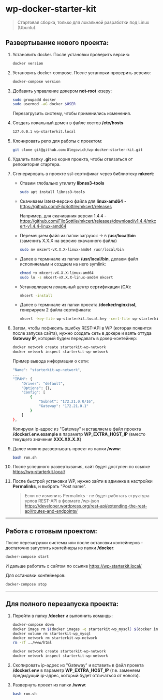 # wp-docker-starter-kit

> Стартовая сборка, только для локальной разработки под Linux (Ubuntu).

## Развертывание нового проекта:
1. Установить docker. После установки проверить версию:
    ```bash
    docker version
    ```
    
2. Установить docker-compose. После установки проверить версию:
    ```bash
    docker-compose version
    ```
    
3. Добавить управление докером __not-root__ юзеру:
    ```bash
    sudo groupadd docker
    sudo usermod -aG docker $USER
    ```
    
    Перезагрузить систему, чтобы применились изменения.

4. Создать локальный домен в файле хостов __/etc/hosts__
    ```bash
    127.0.0.1 wp-starterkit.local
    ```

5. Клонировать репо для работы с проектом:
    ```bash
    git clone git@github.com:Olegovich/wp-docker-starter-kit.git
    ```

6. Удалить папку __.git__ из корня проекта, чтобы отвязаться от репозитория стартера.

7. Сгенерировать в проекте ssl-сертификат через библиотеку __mkcert__:
    
    - Ставим глобально утилиту __libnss3-tools__
        ```bash
        sudo apt install libnss3-tools
        ```
   
    - Скачиваем latest-версию файла для __linux-amd64__ - <https://github.com/FiloSottile/mkcert/releases>
        
        Например, для скачивания версии 1.4.4 - <https://github.com/FiloSottile/mkcert/releases/download/v1.4.4/mkcert-v1.4.4-linux-amd64>
    
    - Перемещаем файл из папки загрузок -> в __/usr/local/bin__ (заменить X.X.X на версию скачанного файла)
        ```bash
        sudo mv mkcert-vX.X.X-linux-amd64 /usr/local/bin
        ```
    
    - Далее в терминале из папки __/usr/local/bin__, делаем файл исполняемым и создаем на него symlink:
        ```bash
        chmod +x mkcert-vX.X.X-linux-amd64
        sudo ln -s mkcert-vX.X.X-linux-amd64 mkcert
        ```
    
    - Установливаем локальный центр сертификации (CA):
        ```bash
        mkcert -install
        ```
    
    - Далее в терминале из папки проекта __/docker/nginx/ssl__, генерируем 2 файла сертификата:
        ```bash
        mkcert -key-file wp-starterkit.local.key -cert-file wp-starterkit.local.crt wp-starterkit.local
        ```

8. Затем, чтобы пофиксить ошибку REST-API в WP (которая появится после запуска сайта), нужно создать сеть в докере 
и взять оттуда __Gateway IP__, который будем передавать в докер-контейнер:
    ```bash
    docker network create starterkit-wp-network
    docker network inspect starterkit-wp-network
    ```

    Пример вывода информации о сети:
    
    ```bash
    "Name": "starterkit-wp-network",
    ...
    "IPAM": {
        "Driver": "default",
        "Options": {},
        "Config": [
            {
                "Subnet": "172.21.0.0/16",
                "Gateway": "172.21.0.1"
            }
        ]
    },
    ```
   
    Копируем ip-адрес из "Gateway" и вставляем в файл проекта __/docker/.env.example__ в параметр __WP_EXTRA_HOST_IP__ 
    (вместо текущего значения __XXX.XX.X.X__)
    
9. Далее можно развертывать проект из папки __/www__:
    ```bash
    bash run.sh
    ```
    
10. После успешного развертывания, сайт будет доступен по ссылке <https://wp-starterkit.local/> 

11. После быстрой установки WP, нужно зайти в админке в настройки __Permalinks__, 
и выбрать "Post name".

    > Если не изменить Permalinks - не будет работать структура урлов REST-API в формате /wp-json 
    https://developer.wordpress.org/rest-api/extending-the-rest-api/routes-and-endpoints/

---

## Работа с готовым проектом:
После перезагрузки системы или после остановки контейнеров - достаточно запустить контейнеры из папки __/docker__:

```bash
docker-compose start
```

И дальше работать с сайтом по ссылке <https://wp-starterkit.local/>

Для остановки контейнеров:

```bash
docker-compose stop
```

---

## Для полного перезапуска проекта:
1. Перейти в папку __/docker__ и выполнить команды:
    ```bash
    docker-compose down
    docker image rm $(docker images -q starterkit-wp_mysql) $(docker images -q starterkit-wp_nginx) $(docker images -q starterkit-wp_wordpress)
    docker volume rm starterkit-wp_mysql
    docker network rm starterkit-wp-network
    rm -rf ../www/html
    ```
   
   ```bash
   docker network create starterkit-wp-network
   docker network inspect starterkit-wp-network
   ```

2. Скопировать ip-адрес из "Gateway" и вставить в файл проекта __/docker/.env__ в параметр __WP_EXTRA_HOST_IP__ 
(т.е. заменяем предыдущий ip-адрес, который будет отличаться от нового).

3. Развернуть проект из папки __/www__:
   ```bash
   bash run.sh
   ```
